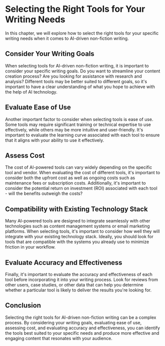 Selecting the Right Tools for Your Writing Needs
=====================================================================================================================

In this chapter, we will explore how to select the right tools for your specific writing needs when it comes to AI-driven non-fiction writing.

Consider Your Writing Goals
---------------------------

When selecting tools for AI-driven non-fiction writing, it is important to consider your specific writing goals. Do you want to streamline your content creation process? Are you looking for assistance with research and analysis? Different tools may be better suited to different goals, so it's important to have a clear understanding of what you hope to achieve with the help of AI technology.

Evaluate Ease of Use
--------------------

Another important factor to consider when selecting tools is ease of use. Some tools may require significant training or technical expertise to use effectively, while others may be more intuitive and user-friendly. It's important to evaluate the learning curve associated with each tool to ensure that it aligns with your ability to use it effectively.

Assess Cost
-----------

The cost of AI-powered tools can vary widely depending on the specific tool and vendor. When evaluating the cost of different tools, it's important to consider both the upfront cost as well as ongoing costs such as maintenance fees or subscription costs. Additionally, it's important to consider the potential return on investment (ROI) associated with each tool - will the benefits outweigh the costs?

Compatibility with Existing Technology Stack
--------------------------------------------

Many AI-powered tools are designed to integrate seamlessly with other technologies such as content management systems or email marketing platforms. When selecting tools, it's important to consider how well they will integrate with your existing technology stack. Ideally, you should look for tools that are compatible with the systems you already use to minimize friction in your workflow.

Evaluate Accuracy and Effectiveness
-----------------------------------

Finally, it's important to evaluate the accuracy and effectiveness of each tool before incorporating it into your writing process. Look for reviews from other users, case studies, or other data that can help you determine whether a particular tool is likely to deliver the results you're looking for.

Conclusion
----------

Selecting the right tools for AI-driven non-fiction writing can be a complex process. By considering your writing goals, evaluating ease of use, assessing cost, and evaluating accuracy and effectiveness, you can identify the tools best suited to your specific needs and produce more effective and engaging content that resonates with your audience.
